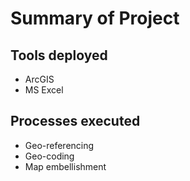 # Summary of Project

## Tools deployed
- ArcGIS
- MS Excel
## Processes executed
- Geo-referencing
- Geo-coding
- Map embellishment 